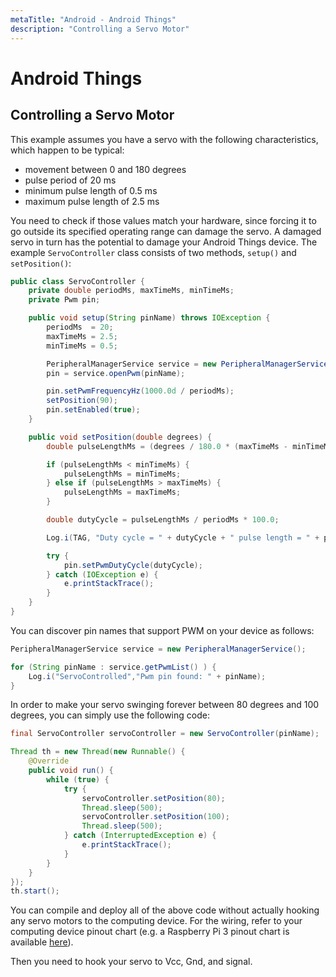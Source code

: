 ```yaml
---
metaTitle: "Android - Android Things"
description: "Controlling a Servo Motor"
---
```


# Android Things




## Controlling a Servo Motor


This example assumes you have a servo with the following characteristics, which happen to be typical:

- movement between 0 and 180 degrees
- pulse period of 20 ms
- minimum pulse length of 0.5 ms
- maximum pulse length of 2.5 ms

You need to check if those values match your hardware, since forcing it to go outside its specified operating range can damage the servo. A damaged servo in turn has the potential to damage your Android Things device. The example `ServoController` class consists of two methods, `setup()` and `setPosition()`:

```java
public class ServoController {
    private double periodMs, maxTimeMs, minTimeMs;
    private Pwm pin;

    public void setup(String pinName) throws IOException {
        periodMs  = 20;
        maxTimeMs = 2.5;
        minTimeMs = 0.5;

        PeripheralManagerService service = new PeripheralManagerService();
        pin = service.openPwm(pinName);

        pin.setPwmFrequencyHz(1000.0d / periodMs);
        setPosition(90);
        pin.setEnabled(true);
    }

    public void setPosition(double degrees) {
        double pulseLengthMs = (degrees / 180.0 * (maxTimeMs - minTimeMs)) + minTimeMs;

        if (pulseLengthMs < minTimeMs) {
            pulseLengthMs = minTimeMs;
        } else if (pulseLengthMs > maxTimeMs) {
            pulseLengthMs = maxTimeMs;
        }

        double dutyCycle = pulseLengthMs / periodMs * 100.0;

        Log.i(TAG, "Duty cycle = " + dutyCycle + " pulse length = " + pulseLengthMs);

        try {
            pin.setPwmDutyCycle(dutyCycle);
        } catch (IOException e) {
            e.printStackTrace();
        }
    }
}

```

You can discover pin names that support PWM on your device as follows:

```java
PeripheralManagerService service = new PeripheralManagerService();

for (String pinName : service.getPwmList() ) {
    Log.i("ServoControlled","Pwm pin found: " + pinName);
}

```

In order to make your servo swinging forever between 80 degrees and 100 degrees, you can simply use the following code:

```java
final ServoController servoController = new ServoController(pinName);

Thread th = new Thread(new Runnable() {
    @Override
    public void run() {
        while (true) {
            try {
                servoController.setPosition(80);
                Thread.sleep(500);
                servoController.setPosition(100);
                Thread.sleep(500);
            } catch (InterruptedException e) {
                e.printStackTrace();
            }
        }
    }
});
th.start();

```

You can compile and deploy all of the above code without actually hooking any servo motors to the computing device. For the wiring, refer to your computing device pinout chart (e.g. a Raspberry Pi 3 pinout chart is available [here](https://pinout.xyz/)).

Then you need to hook your servo to Vcc, Gnd, and signal.


